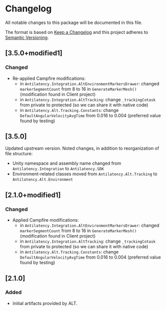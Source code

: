# Changelog

<!--
Copyright (c) 2020-2022, Meta View, Inc. d/b/a Campfire

All rights reserved.
SPDX-License-Identifier: LicenseRef-Campfire

-->
<!-- markdownlint-disable blanks-around-headings no-duplicate-heading blanks-around-lists-->
All notable changes to this package will be documented in this file.

The format is based on [Keep a Changelog](http://keepachangelog.com/en/1.0.0/)
and this project adheres to
[Semantic Versioning](http://semver.org/spec/v2.0.0.html).

## [3.5.0+modified1]
### Changed
- Re-applied Campfire modifications:
  - in `Antilatency.Integration.AltEnvironmentMarkersDrawer`: changed
    `markerSegmentCount` from 8 to 16 in `GenerateMarkerMesh()` (modification
    found in Client project)
  - in `Antilatency.Integration.AltTracking`: change `_trackingCotask` from
    private to protected (so we can share it with native code)
  - in `Antilatency.Alt.Tracking.Constants`: change
    `DefaultAngularVelocityAvgTime` from 0.016 to 0.004 (preferred value found
    by testing)

## [3.5.0]

Updated upstream version. Noted changes, in addition to reorganization of file
structure:

- Unity namespace and assembly name changed from `Antilatency.Integration` to
  `Antilatency.SDK`
- Environment-related classes moved from `Antilatency.Alt.Tracking` to
  `Antilatency.Alt.Environment`

## [2.1.0+modified1]
### Changed
- Applied Campfire modifications:
  - in `Antilatency.Integration.AltEnvironmentMarkersDrawer`: changed
    `markerSegmentCount` from 8 to 16 in `GenerateMarkerMesh()` (modification
    found in Client project)
  - in `Antilatency.Integration.AltTracking`: change `_trackingCotask` from
    private to protected (so we can share it with native code)
  - in `Antilatency.Alt.Tracking.Constants`: change
    `DefaultAngularVelocityAvgTime` from 0.016 to 0.004 (preferred value found
    by testing)

## [2.1.0]
### Added
- Initial artifacts provided by ALT.
